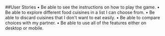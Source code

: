 ##User Stories
• Be able to see the instructions on how to play the game.
• Be able to explore different food cuisines in a list I can choose from.
• Be able to discard cuisines that I don't want to eat easily.
• Be able to compare choices with my partner.
• Be able to use all of the features either on desktop or mobile.